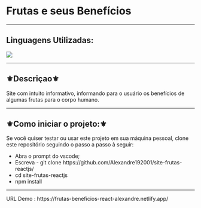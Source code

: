 <h1>Frutas e seus Benefícios </h1>
<hr>
<h2>Linguagens Utilizadas:</h2>

<div style="display: inline_block">
   <img src="https://img.shields.io/badge/React-20232A?style=for-the-badge&logo=react&logoColor=61DAFB"></img>
</div>

<hr>
<h2>⚜️Descriçao⚜️</h2>
<p>Site com intuito informativo, informando para o usuário os benefícios de algumas frutas para o corpo humano.</p>
<hr>
<h2>⚜️Como iniciar o projeto:⚜️</h2>
<p>Se você quiser testar ou usar este projeto em sua máquina pessoal, clone este repositório seguindo o passo a passo à seguir:</p>
<ul>
<li>Abra o prompt do vscode;</li>
<li>Escreva - git clone https://github.com/Alexandre192001/site-frutas-reactjs/</li>
<li>cd site-frutas-reactjs</li>
<li>npm install</li>
</ul>
<hr>
URL Demo : https://frutas-beneficios-react-alexandre.netlify.app/
